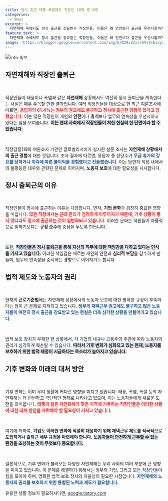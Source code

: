```yaml
---
title: 정시 출근 태풍·폭염에도 직장인 10명 중 6명
categories:
  - News
excerpt: >
  자연재해 속에서도 정시 출근을 강요받는 직장인들, 이들은 왜 안전보다 출근을 우선시할까? 설문 결과가 밝혀낸 충격적인 진실과 함께 기후 변화에 맞서는 노동자의 권리 보호 필요성을 조명한다. 클릭해서 확인해보세요!
feature_text: >
  자연재해 속에서도 정시 출근을 강요받는 직장인들, 이들은 왜 안전보다 출근을 우선시할까? 설문 결과가 밝혀낸 충격적인 진실과 함께 기후 변화에 맞서는 노동자의 권리 보호 필요성을 조명한다. 클릭해서 확인해보세요!
image: 'https://blogger.googleusercontent.com/img/b/R29vZ2xl/AVvXsEixyZcFfHzMRdzZMjFBmAUKJYCLCGyLL1o632UiGVXcaFdKo_bkvkuCioo0uUKlGfBVcT3P84aROyZIXSBEx3Aw5nCQ3pTgDom1WDC4m8eifvWiAmWEEVb4x6G_l8C0QH225ldMjyaFvpxGEBGNO37VmDTDMHGhJPq73UglMfDca1-0aw/s1600/blogspot.png'
---
```


<p><img src="https://blogger.googleusercontent.com/img/b/R29vZ2xl/AVvXsEixyZcFfHzMRdzZMjFBmAUKJYCLCGyLL1o632UiGVXcaFdKo_bkvkuCioo0uUKlGfBVcT3P84aROyZIXSBEx3Aw5nCQ3pTgDom1WDC4m8eifvWiAmWEEVb4x6G_l8C0QH225ldMjyaFvpxGEBGNO37VmDTDMHGhJPq73UglMfDca1-0aw/s1600/blogspot.png" alt="info 속보" /></p>

<h2 data-ke-size="size26">자연재해와 직장인 출퇴근</h2>

<p data-ke-size="size16">&nbsp;</p>

<p>직장인들이 태풍이나 폭염과 같은 <b>자연재해</b> 상황에서도 여전히 정시 출퇴근을 계속한다는 사실은 매우 주목할 만한 결과입니다. 여러 직장인들을 대상으로 한 최근 여론조사에 따르면, <b><span style="color: #ee2323;">응답자의 61.4%는 정부의 권고에도 불구하고 정시에 출근한 경험이 있다고 답했습니다.</span></b> 이는 많은 직장인이 개인의 <b>안전</b>이나 <b>휴식</b>보다 업무의 연속성을 우선시하고 있다는 점을 보여줍니다. <b><span style="background-color: #21538527;">이는 현대 사회에서 직장인들이 처한 현실의 한 단면이라 할 수 있습니다.</span></b> </p>

<p data-ke-size="size16">&nbsp;</p>

<p>직장갑질119와 여론조사 기관인 글로벌리서치가 실시한 설문 조사는 <b>자연재해 상황에서의 출근 경험</b>에 대한 것입니다. 조사 결과에 따르면, 응답자 중 상당수가 <b><span style="color: #1a5490;">무급 휴가의 강요를 당하거나 지각에 따른 불이익을 경험했다고 진술했습니다.</span></b> 이는 당연히 직장 내에서의 불평등한 대우와 관련된 문제로 이어지며, <b>노동자 보호</b>에 대한 필요성을 시사합니다.</p>

<h2 data-ke-size="size26">정시 출퇴근의 이유</h2>

<p data-ke-size="size16">&nbsp;</p>

<p>직장인들이 정시에 출근하는 이유는 다양합니다. 먼저, <b>기업 문화</b>가 굉장히 중요한 영향을 미칩니다. <b><span style="color: #ee2323;">많은 직장에서는 근태 관리가 엄격하게 이루어지기 때문에, 기후 상황이 좋지 않더라도 정시에 출근하는 것이 일반화되고 있습니다.</span></b> 이러한 문화는 직원들이 자율적으로 일하기보다는 <b>규정 준수</b>에 중점을 두도록 만듭니다.</p>

<p data-ke-size="size16">&nbsp;</p>

<p>또한, <b><span style="background-color: #21538527;">직장인들은 정시 출퇴근을 통해 자신의 직무에 대한 책임감을 다하고 있다는 인식을 가지고 있습니다.</span></b> 이러한 책임감은 때로는 개인의 안전과 <b>심리적 부담</b>을 감수하게 만들며, 업무의 연속성을 중시하는 경향으로 이어지기도 합니다.</p>

<h2 data-ke-size="size26">법적 제도와 노동자의 권리</h2>

<p data-ke-size="size16">&nbsp;</p>

<p>현재의 <b>근로기준법</b>에는 자연재해 상황에서의 노동자 보호에 대한 명확한 규정이 부족하다는 점이 큰 문제로 지적되고 있습니다. <b><span style="color: #1a5490;">정부의 재택근무 권고에도 불구하고 많은 노동자들이 여전히 정시 출근을 강요받고 있는 현실은 더욱 심각한 상황을 만들어가고 있습니다.</span></b> </p>

<p data-ke-size="size16">&nbsp;</p>

<p>법적 보호 장치가 부재한 현 상황에서, 각 기업의 내규나 고용주의 주관에 따라 노동자의 권리가 심각하게 훼손될 수 있습니다. <b><span style="background-color: #21538527;">따라서 기후 변화가 심화되고 있는 현재, 노동자를 보호하기 위한 법적 제정이 시급하다는 목소리가 높아지고 있습니다.</span></b> </p>

<h2 data-ke-size="size26">기후 변화와 미래의 대처 방안</h2>

<p data-ke-size="size16">&nbsp;</p>

<p>기후 변화는 이미 우리 생활에 커다란 영향을 미치고 있습니다. 태풍, 폭염, 폭설 등의 자연재해는 더 빈번하고 극단적인 형태로 나타나고 있으며, 이는 노동자들에게 새로운 도전을 의미합니다. <b><span style="color: #ee2323;">태풍과 같은 자연재해가 잦은 지역에 거주하는 직장인들은 이러한 상황에 대한 대처 방안을 마련해야 할 필요성이 커지고 있습니다.</span></b></p>

<p data-ke-size="size16">&nbsp;</p>

<p>여기에 더하여, <b>기업도 이러한 변화에 적절히 대응하기 위해 재택근무 제도를 적극적으로 도입하거나 출퇴근 세부 규정을 마련해야 합니다.</b> <b><span style="background-color: #21538527;">노동자들이 안전하게 근무할 수 있는 환경을 조성하는 것이 무엇보다 중요합니다.</span></b></p>

<p data-ke-size="size16">&nbsp;</p>

<p>결론적으로, 기후 변화가 불러오는 다양한 자연재해는 우리 사회의 여러 부분에 큰 영향을 미치고 있습니다. 이 문제를 해결하기 위해서는 정부와 기업, 그리고 모든 직장인들이 힘을 모아야 하며, 명확한 법적 보호 장치와 자율성이 필요한 시점입니다. <b><span style="color: #1a5490;">자연재해와 노동자의 권리를 보호하기 위한 통합된 노력과 제도가 필요합니다.</span></b></p>
유용한 생활 정보가 필요하시다면, <a href="https://qoogle.tistory.com" rel="dofollow">qoogle.tistory.com</a>


